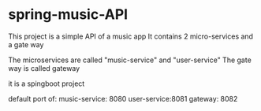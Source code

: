 # spring-music-API

This project is a simple API of a music app It contains 2 micro-services and a gate way

The microservices are called "music-service" and "user-service" The gate way is called gateway

it is a spingboot project

default port of:
music-service: 8080
user-service:8081
gateway: 8082
